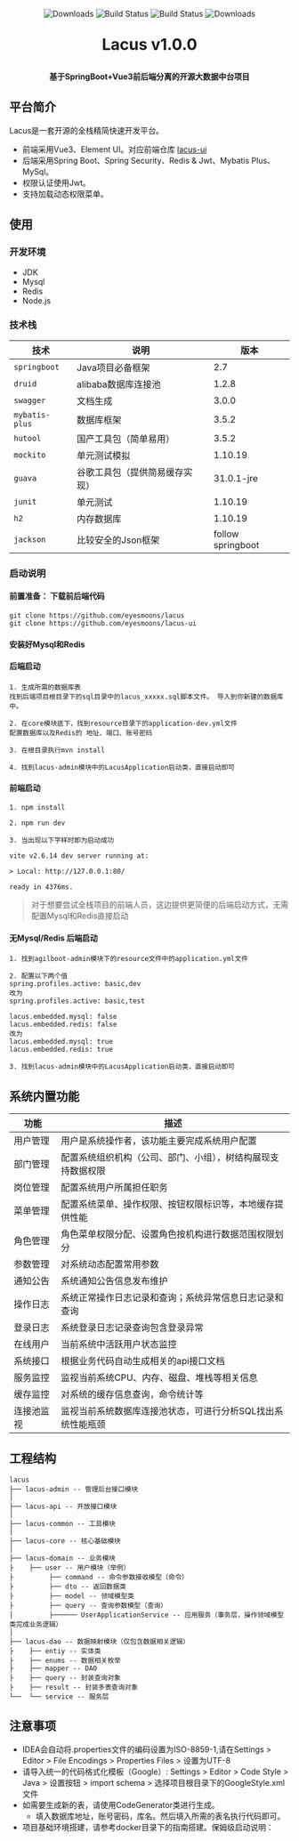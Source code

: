 <p align="center">
  <img src="https://img.shields.io/badge/Release-V1.5.0-green.svg" alt="Downloads">
  <img src="https://img.shields.io/badge/JDK-1.8+-green.svg" alt="Build Status">
  <img src="https://img.shields.io/badge/license-MIT-blue.svg" alt="Build Status">
   <img src="https://img.shields.io/badge/Spring%20Boot-2.7.1-blue.svg" alt="Downloads">
 </p>
<h1 align="center" style="margin: 30px 0 30px; font-weight: bold;">Lacus v1.0.0</h1>
<h4 align="center">基于SpringBoot+Vue3前后端分离的开源大数据中台项目</h4>
<p align="center">
</p>



## 平台简介

Lacus是一套开源的全栈精简快速开发平台。

* 前端采用Vue3、Element UI。对应前端仓库 [lacus-ui](https://github.com/eyesmoons/lacus-ui)
* 后端采用Spring Boot、Spring Security、Redis & Jwt、Mybatis Plus、MySql。
* 权限认证使用Jwt。
* 支持加载动态权限菜单。

## 使用

### 开发环境

- JDK
- Mysql
- Redis
- Node.js

### 技术栈

| 技术             | 说明              | 版本                |
|----------------|-----------------|-------------------|
| `springboot`   | Java项目必备框架      | 2.7               |
| `druid`        | alibaba数据库连接池   | 1.2.8             |
| `swagger`      | 文档生成            | 3.0.0             |
| `mybatis-plus` | 数据库框架           | 3.5.2             |
| `hutool`       | 国产工具包（简单易用）     | 3.5.2             |
| `mockito`      | 单元测试模拟          | 1.10.19           |
| `guava`        | 谷歌工具包（提供简易缓存实现） | 31.0.1-jre        |
| `junit`        | 单元测试            | 1.10.19           |
| `h2`           | 内存数据库           | 1.10.19           |
| `jackson`      | 比较安全的Json框架     | follow springboot |

### 启动说明

#### 前置准备： 下载前后端代码

```
git clone https://github.com/eyesmoons/lacus
git clone https://github.com/eyesmoons/lacus-ui
```

#### 安装好Mysql和Redis

#### 后端启动
```
1. 生成所需的数据库表
找到后端项目根目录下的sql目录中的lacus_xxxxx.sql脚本文件。 导入到你新建的数据库中。

2. 在core模块底下，找到resource目录下的application-dev.yml文件
配置数据库以及Redis的 地址、端口、账号密码

3. 在根目录执行mvn install

4. 找到lacus-admin模块中的LacusApplication启动类，直接启动即可
```

#### 前端启动
```
1. npm install

2. npm run dev

3. 当出现以下字样时即为启动成功

vite v2.6.14 dev server running at:

> Local: http://127.0.0.1:80/

ready in 4376ms.

```
> 对于想要尝试全栈项目的前端人员，这边提供更简便的后端启动方式，无需配置Mysql和Redis直接启动
#### 无Mysql/Redis 后端启动
```
1. 找到agilboot-admin模块下的resource文件中的application.yml文件

2. 配置以下两个值
spring.profiles.active: basic,dev
改为
spring.profiles.active: basic,test

lacus.embedded.mysql: false
lacus.embedded.redis: false
改为
lacus.embedded.mysql: true
lacus.embedded.redis: true

3. 找到lacus-admin模块中的LacusApplication启动类，直接启动即可
```
## 系统内置功能

| 功能    | 描述                             |
|-------|--------------------------------|
| 用户管理  | 用户是系统操作者，该功能主要完成系统用户配置         |
| 部门管理  | 配置系统组织机构（公司、部门、小组），树结构展现支持数据权限 |
| 岗位管理  | 配置系统用户所属担任职务                   |
| 菜单管理  | 配置系统菜单、操作权限、按钮权限标识等，本地缓存提供性能   |
| 角色管理  | 角色菜单权限分配、设置角色按机构进行数据范围权限划分    |
| 参数管理  | 对系统动态配置常用参数                    |
| 通知公告  | 系统通知公告信息发布维护                   |
 操作日志  | 系统正常操作日志记录和查询；系统异常信息日志记录和查询   |
| 登录日志  | 系统登录日志记录查询包含登录异常                   |
| 在线用户  | 当前系统中活跃用户状态监控                   |
| 系统接口  | 根据业务代码自动生成相关的api接口文档             |
| 服务监控  | 监视当前系统CPU、内存、磁盘、堆栈等相关信息             |
| 缓存监控  | 对系统的缓存信息查询，命令统计等                   |
| 连接池监视  | 监视当前系统数据库连接池状态，可进行分析SQL找出系统性能瓶颈     |

## 工程结构

``` 
lacus
├── lacus-admin -- 管理后台接口模块
│
├── lacus-api -- 开放接口模块
│
├── lacus-common -- 工具模块
│
├── lacus-core -- 核心基础模块
│
├── lacus-domain -- 业务模块
├    ├── user -- 用户模块（举例）
├         ├── command -- 命令参数接收模型（命令）
├         ├── dto -- 返回数据类
├         ├── model -- 领域模型类
├         ├── query -- 查询参数模型（查询）
│         ├────── UserApplicationService -- 应用服务（事务层，操作领域模型类完成业务逻辑）
│
├── lacus-dao -- 数据映射模块（仅包含数据相关逻辑）
├    ├── entiy -- 实体类
├    ├── enums -- 数据相关枚举
├    ├── mapper -- DAO
├    ├── query -- 封装查询对象
├    ├── result -- 封装多表查询对象
└──  └── service -- 服务层
```

## 注意事项
- IDEA会自动将.properties文件的编码设置为ISO-8859-1,请在Settings > Editor > File Encodings > Properties Files > 设置为UTF-8
- 请导入统一的代码格式化模板（Google）: Settings > Editor > Code Style > Java > 设置按钮 > import schema > 选择项目根目录下的GoogleStyle.xml文件
- 如需要生成新的表，请使用CodeGenerator类进行生成。
  - 填入数据库地址，账号密码，库名。然后填入所需的表名执行代码即可。
- 项目基础环境搭建，请参考docker目录下的指南搭建。保姆级启动说明：